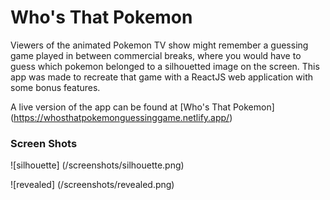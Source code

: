 # Who's That Pokemon

Viewers of the animated Pokemon TV show might remember a guessing game
played in between commercial breaks, where you would have to guess which
pokemon belonged to a silhouetted image on the screen.  This app was made
to recreate that game with a ReactJS web application with some bonus features.

A live version of the app can be found at [Who's That Pokemon] (https://whosthatpokemonguessinggame.netlify.app/)

### Screen Shots

![silhouette] (/screenshots/silhouette.png)

![revealed] (/screenshots/revealed.png)